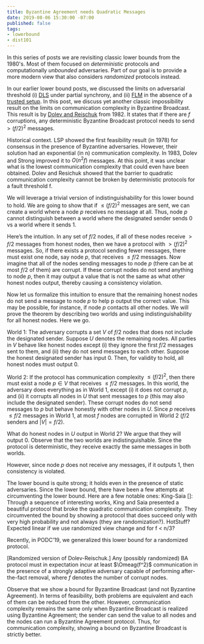 ```yaml
---
title: Byzantine Agreement needs Quadratic Messages
date: 2019-08-06 15:30:00 -07:00
published: false
tags:
- lowerbound
- dist101
---
```


In this series of posts we are revisiting classic lower bounds from the 1980's. Most of them focused on *deterministic* protocols and computationally *unbounded* adversaries. Part of our goal is to provide a more modern view that also considers *randomized* protocols instead.

In our earlier lower bound posts, we discussed the limits on adversarial threshold (i) [DLS](https://ittaiab.github.io/2019-06-25-on-the-impossibility-of-byzantine-agreement-for-n-equals-3f-in-partial-synchrony/) under partial synchrony, and (ii) [FLM](https://ittaiab.github.io/2019-08-02-byzantine-agreement-is-impossible-for-$n-slash-leq-3-f$-is-the-adversary-can-easily-simulate/) in the absence of a [trusted setup](https://ittaiab.github.io/2019-07-18-setup-assumptions/). In this post, we discuss yet another classic impossibility result on the limits on communication complexity in Byzantine Broadcast. This result is by [Dolev and Reischuk](http://hebuntu.cs.huji.ac.il/~dolev/pubs/p132-dolev.pdf) from 1982. It states that if there are $f$ corruptions, any deterministic Byzantine Broadcast protocol needs to send $> (f/2)^2$ messages.

Historical context. LSP showed the first feasibility result (in 1978) for consensus in the presence of Byzantine adversaries. However, their solution had an exponential (in n) communication complexity. In 1983, Dolev and Strong improved it to $O(n^2f)$ messages. At this point, it was unclear what is the lowest communication complexity that could even have been obtained. Dolev and Resichuk showed that the barrier to quadratic communication complexity cannot be broken by deterministic protocols for a fault threshold f.

We will leverage a trivial version of indistinguishability for this lower bound to hold. We are going to show that if $\leq (f/2)^2$ messages are sent, we can create a world where a node $p$ receives no message at all. Thus, node $p$ cannot distinguish between a world where the designated sender sends 0 vs a world where it sends 1.

Here’s the intuition. In any set of $f/2$ nodes, if all of these nodes receive $> f/2$ messages from honest nodes, then we have a protocol with $> (f/2)^2$ messages. So, if there exists a protocol sending fewer messages, there must exist one node, say node $p$, that receives $\leq f/2$ messages. Now imagine that all of the nodes sending messages to node $p$ (there can be at most $f/2$ of them) are corrupt. If these corrupt nodes do not send anything to node $p$, then it may output a value that is not the same as what other honest nodes output, thereby causing a consistency violation.

Now let us formalize this intuition to ensure that the remaining honest nodes do not send a message to node $p$ to help p output the correct value. This may be possible, for instance, if node $p$ contacts all other nodes. We will prove the theorem by describing two worlds and using indistinguishability for all honest nodes. Here we go.

World 1: The adversary corrupts a set $V$ of $f/2$ nodes that does not include the designated sender. Suppose $U$ denotes the remaining nodes. All parties in $V$ behave like honest nodes except (i) they ignore the first $f/2$ messages sent to them, and (ii) they do not send messages to each other. Suppose the honest designated sender has input 0. Then, for validity to hold, all honest nodes must output 0.

World 2: If the protocol has communication complexity $\leq (f/2)^2$, then there must exist a node $p \in V$ that receives $\leq f/2$ messages. In this world, the adversary does everything as in World 1, except (i) it does not corrupt $p$, and (ii) it corrupts all nodes in $U$ that sent messages to $p$ (this may also include the designated sender). These corrupt nodes do not send messages to $p$ but behave honestly with other nodes in $U$. Since $p$ receives $\leq f/2$ messages in World 1, at most $f$ nodes are corrupted in World 2 ($f/2$ senders and $|V| = f/2$).

What do honest nodes in $U$ output in World 2? We argue that they will output 0. Observe that the two worlds are indistinguishable. Since the protocol is deterministic, they receive exactly the same messages in both worlds.

However, since node $p$ does not receive any messages, if it outputs 1, then consistency is violated.


The lower bound is quite strong; it holds even in the presence of static adversaries. Since the lower bound, there have been a few attempts at circumventing the lower bound. Here are a few notable ones:
King-Saia []: Through a sequence of interesting works, King and Saia presented a beautiful protocol that broke the quadratic communication complexity. They circumvented the bound by showing a protocol that does succeed only with very high probability and not always (they are randomization?).
HotStuff? Expected linear if we use randomized view change and for f < n/3?

Recently, in PODC’19, we generalized this lower bound for a randomized protocol.

[Randomized version of Dolev-Reischuk.] Any (possibly randomized) BA protocol must in expectation incur at least $\Omeag(f^2)$ communication in the presence of a strongly adaptive adversary capable of performing after-the-fact removal, where $f$ denotes the number of corrupt nodes.


Observe that we show a bound for Byzantine Broadcast (and not Byzantine Agreement). In terms of feasibility, both problems are equivalent and each of them can be reduced from the other. However, communication complexity remains the same only when Byzantine Broadcast is realized using Byzantine Agreement; the sender can send the value to all nodes and the nodes can run a Byzantine Agreement protocol. Thus, for communication complexity, showing a bound on Byzantine Broadcast is strictly better.